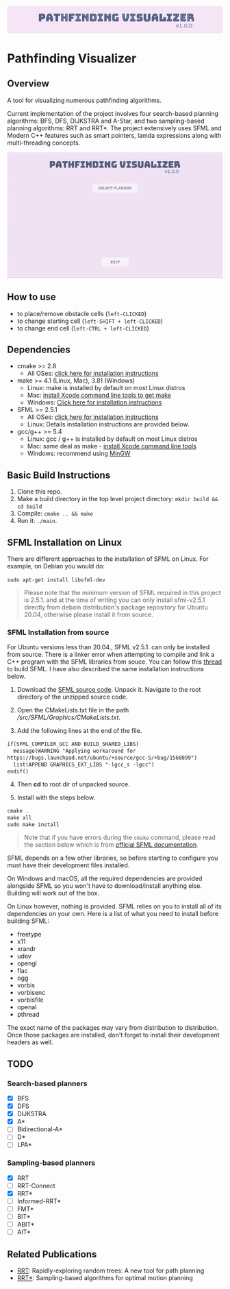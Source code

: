 
![](figures/img0.png)
# Pathfinding Visualizer

## Overview

A tool for visualizing numerous pathfinding algorithms.

Current implementation of the project involves four search-based planning algorithms: BFS, DFS, DIJKSTRA and A-Star, and two sampling-based planning algorithms: RRT and RRT*. The project extensively uses SFML and Modern C++ features such as smart pointers, lamda expressions along with multi-threading concepts.

![](figures/img1.gif)

## How to use

- to place/remove obstacle cells (`left-CLICKED`)
- to change starting cell (`left-SHIFT + left-CLICKED`)
- to change end cell (`left-CTRL + left-CLICKED`)

## Dependencies

* cmake >= 2.8
  * All OSes: [click here for installation instructions](https://cmake.org/install/)
* make >= 4.1 (Linux, Mac), 3.81 (Windows)
  * Linux: make is installed by default on most Linux distros
  * Mac: [install Xcode command line tools to get make](https://developer.apple.com/xcode/features/)
  * Windows: [Click here for installation instructions](http://gnuwin32.sourceforge.net/packages/make.htm)
* SFML >= 2.5.1
  * All OSes: [click here for installation instructions](https://www.sfml-dev.org/tutorials/2.5/#getting-started)
  * Linux: Details installation instructions are provided below.
* gcc/g++ >= 5.4
  * Linux: gcc / g++ is installed by default on most Linux distros
  * Mac: same deal as make - [install Xcode command line tools](https://developer.apple.com/xcode/features/)
  * Windows: recommend using [MinGW](http://www.mingw.org/)

## Basic Build Instructions

1. Clone this repo.
2. Make a build directory in the top level project directory: `mkdir build && cd build`
3. Compile: `cmake .. && make`
4. Run it: `./main`.

## SFML Installation on Linux

There are different approaches to the installation of SFML on Linux. For example, on Debian you would do:

`sudo apt-get install libsfml-dev`

>Please note that the minimum version of SFML required in this project is 2.5.1. and at the time of writing you can only install sfml-v2.5.1 directly from debain distribution's package repository for Ubuntu 20.04, otherwise please install it from source.

### SFML Installation from source

For Ubuntu versions less than 20.04., SFML v2.5.1. can only be installed from source. There is a linker error when attempting to compile and link a C++ program with the SFML libraries from souce. You can follow this [thread](https://en.sfml-dev.org/forums/index.php?topic=20638.0) to build SFML. I have also described the same installation instructions below.

1. Download the [SFML source code](https://www.sfml-dev.org/files/SFML-2.5.1-sources.zip). Unpack it. Navigate to the root directory of the unzipped source code.

2. Open the CMakeLists.txt file in the path */src/SFML/Graphics/CMakeLists.txt*.

3. Add the following lines at the end of the file.

  ```
  if(SFML_COMPILER_GCC AND BUILD_SHARED_LIBS)
    message(WARNING "Applying workaround for https://bugs.launchpad.net/ubuntu/+source/gcc-5/+bug/1568899")
    list(APPEND GRAPHICS_EXT_LIBS "-lgcc_s -lgcc")
  endif()
  ```

4. Then **cd** to root dir of unpacked source.

5. Install with the steps below.

  ```
  cmake .
  make all
  sudo make install
  ```

> Note that if you have errors during the `cmake` command, please read the section below which is from [official SFML documentation](https://www.sfml-dev.org/tutorials/2.5/compile-with-cmake.php).

SFML depends on a few other libraries, so before starting to configure you must have their development files installed.

On Windows and macOS, all the required dependencies are provided alongside SFML so you won't have to download/install anything else. Building will work out of the box.

On Linux however, nothing is provided. SFML relies on you to install all of its dependencies on your own. Here is a list of what you need to install before building SFML:

- freetype
- x11
- xrandr
- udev
- opengl
- flac
- ogg
- vorbis
- vorbisenc
- vorbisfile
- openal
- pthread

The exact name of the packages may vary from distribution to distribution. Once those packages are installed, don't forget to install their development headers as well.

## TODO

### Search-based planners
- [x] BFS
- [x] DFS
- [x] DIJKSTRA
- [x] A*
- [ ] Bidirectional-A*
- [ ] D*
- [ ] LPA*

### Sampling-based planners
- [x] RRT
- [ ] RRT-Connect
- [x] RRT*
- [ ] Informed-RRT*
- [ ] FMT*
- [ ] BIT*
- [ ] ABIT*
- [ ] AIT*

## Related Publications
- [RRT](https://www.cs.csustan.edu/~xliang/Courses/CS4710-21S/Papers/06%20RRT.pdf): Rapidly-exploring random trees: A new tool for path planning
- [RRT*](https://journals.sagepub.com/doi/abs/10.1177/0278364911406761): Sampling-based algorithms for optimal motion planning
